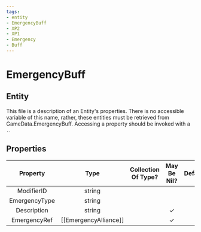 ```yaml
---
tags:
- entity
- EmergencyBuff
- XP2
- XP1
- Emergency
- Buff
---
```

# EmergencyBuff
## Entity
This file is a description of an Entity's properties. There is no accessible variable of this name, rather, these entities must be retrieved from GameData.EmergencyBuff. Accessing a property should be invoked with a `.`.
## Properties
|	Property	|	Type	|	Collection Of Type?	|	May Be Nil?	|	Default	|	References	|	Key	|	Notes	|
|	:-:	|	:-:	|	:-:	|	:-:	|	:-:	|	:-:	|	:-:	|	-:	|
|	ModifierID	|	string	|		|		|		|	[[Modifier]].ModifierId	|		|	|
|	EmergencyType	|	string	|		|		|		|	[[EmergencyAlliance]].EmergencyType	|		|	|
|	Description	|	string	|		|	✓	|		|		|		|	|
|	EmergencyRef	|	[[EmergencyAlliance]]	|		|	✓	|		|		|		|	|
